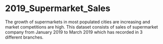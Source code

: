 # 2019_Supermarket_Sales
The growth of supermarkets in most populated cities are increasing and market competitions are high. This dataset consists of sales of supermarket company from January 2019 to March 2019 which has recorded in 3 different branches.
